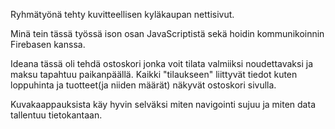 Ryhmätyönä tehty kuvitteellisen kyläkaupan nettisivut.

Minä tein tässä työssä ison osan JavaScriptistä sekä hoidin kommunikoinnin Firebasen kanssa.

Ideana tässä oli tehdä ostoskori jonka voit tilata valmiiksi noudettavaksi ja maksu tapahtuu paikanpäällä.
Kaikki "tilaukseen" liittyvät tiedot kuten loppuhinta ja tuotteet(ja niiden määrät) näkyvät ostoskori sivulla.

Kuvakaappauksista käy hyvin selväksi miten navigointi sujuu ja miten data tallentuu tietokantaan.
